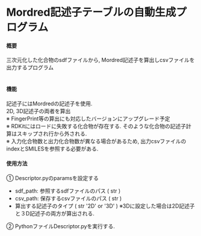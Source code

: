 # Mordred記述子テーブルの自動生成プログラム

#### 概要
三次元化した化合物のsdfファイルから, Mordred記述子を算出しcsvファイルを出力するプログラム<br>
<br>

#### 機能
記述子にはMordredの記述子を使用.<br>
2D, 3D記述子の両者を算出<br>
※ FingerPrint等の算出にも対応したバージョンにアップグレード予定<br>
※ RDKitにはロードに失敗する化合物が存在する. そのような化合物の記述子計算はスキップされ行から外される.<br>
※ 入力化合物数と出力化合物数が異なる場合があるため, 出力csvファイルのindexとSMILESを参照する必要がある.

#### 使用方法
① Descriptor.pyのparamsを設定する<br>
* sdf_path: 参照するsdfファイルのパス ( str )
* csv_path: 保存するcsvファイルのパス ( str )
* 算出する記述子のタイプ ( str '2D' or '3D' )
※3Dに設定した場合は2D記述子と３D記述子の両方が算出される.<br>

② PythonファイルDescriptor.pyを実行する.<br>